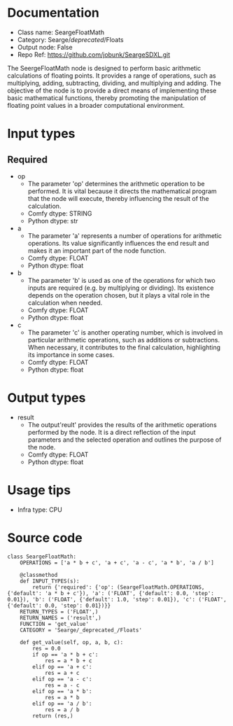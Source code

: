 # Documentation
- Class name: SeargeFloatMath
- Category: Searge/_deprecated_/Floats
- Output node: False
- Repo Ref: https://github.com/jobunk/SeargeSDXL.git

The SeergeFloatMath node is designed to perform basic arithmetic calculations of floating points. It provides a range of operations, such as multiplying, adding, subtracting, dividing, and multiplying and adding. The objective of the node is to provide a direct means of implementing these basic mathematical functions, thereby promoting the manipulation of floating point values in a broader computational environment.

# Input types
## Required
- op
    - The parameter 'op' determines the arithmetic operation to be performed. It is vital because it directs the mathematical program that the node will execute, thereby influencing the result of the calculation.
    - Comfy dtype: STRING
    - Python dtype: str
- a
    - The parameter 'a' represents a number of operations for arithmetic operations. Its value significantly influences the end result and makes it an important part of the node function.
    - Comfy dtype: FLOAT
    - Python dtype: float
- b
    - The parameter 'b' is used as one of the operations for which two inputs are required (e.g. by multiplying or dividing). Its existence depends on the operation chosen, but it plays a vital role in the calculation when needed.
    - Comfy dtype: FLOAT
    - Python dtype: float
- c
    - The parameter 'c' is another operating number, which is involved in particular arithmetic operations, such as additions or subtractions. When necessary, it contributes to the final calculation, highlighting its importance in some cases.
    - Comfy dtype: FLOAT
    - Python dtype: float

# Output types
- result
    - The output'reult' provides the results of the arithmetic operations performed by the node. It is a direct reflection of the input parameters and the selected operation and outlines the purpose of the node.
    - Comfy dtype: FLOAT
    - Python dtype: float

# Usage tips
- Infra type: CPU

# Source code
```
class SeargeFloatMath:
    OPERATIONS = ['a * b + c', 'a + c', 'a - c', 'a * b', 'a / b']

    @classmethod
    def INPUT_TYPES(s):
        return {'required': {'op': (SeargeFloatMath.OPERATIONS, {'default': 'a * b + c'}), 'a': ('FLOAT', {'default': 0.0, 'step': 0.01}), 'b': ('FLOAT', {'default': 1.0, 'step': 0.01}), 'c': ('FLOAT', {'default': 0.0, 'step': 0.01})}}
    RETURN_TYPES = ('FLOAT',)
    RETURN_NAMES = ('result',)
    FUNCTION = 'get_value'
    CATEGORY = 'Searge/_deprecated_/Floats'

    def get_value(self, op, a, b, c):
        res = 0.0
        if op == 'a * b + c':
            res = a * b + c
        elif op == 'a + c':
            res = a + c
        elif op == 'a - c':
            res = a - c
        elif op == 'a * b':
            res = a * b
        elif op == 'a / b':
            res = a / b
        return (res,)
```